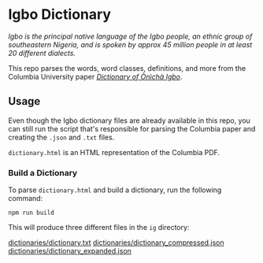 # Igbo Dictionary
*Igbo is the principal native language of the Igbo people, an ethnic group of southeastern Nigeria, and is spoken by approx 45 million people in at least 20 different dialects.*

This repo parses the words, word classes, definitions, and more from the Columbia University paper [*Dictionary of Ònìchà Igbo*](http://www.columbia.edu/itc/mealac/pritchett/00fwp/igbo/IGBO%20Dictionary.pdf).

## Usage
Even though the Igbo dictionary files are already available in this repo, you can still run the script that's responsible for parsing the Columbia paper and creating the `.json` and `.txt` files.

`dictionary.html` is an HTML representation of the Columbia PDF.

### Build a Dictionary

To parse `dictionary.html` and build a dictionary, run the following command:

```
npm run build
```

This will produce three different files in the `ig` directory:

[dictionaries/dictionary.txt](./ig/dictionaries/dictionary.txt)
[dictionaries/dictionary_compressed.json](./ig/dictionaries/dictionary_compressed.json)
[dictionaries/dictionary_expanded.json](./ig/dictionaries/dictionary_expanded.json)
